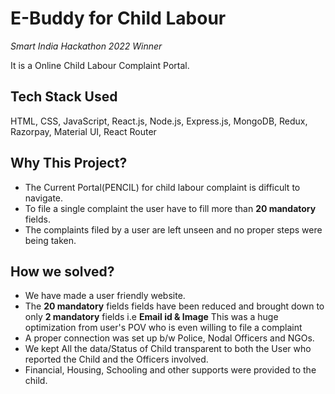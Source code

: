 # E-Buddy for Child Labour
*Smart India Hackathon 2022 Winner*

It is a Online Child Labour Complaint Portal.

## Tech Stack Used

HTML, CSS, JavaScript, React.js, Node.js, Express.js, MongoDB, Redux, Razorpay, Material UI, React Router

## Why This Project?

- The Current Portal(PENCIL) for child labour complaint is difficult to navigate.
- To file a single complaint the user have to fill more than **20 mandatory** fields.
- The complaints filed by a user are left unseen and no proper steps were being taken.


## How we solved?

- We have made a user friendly website.
- The  **20 mandatory** fields fields have been reduced and brought down to only  **2 mandatory** fields i.e **Email id & Image**
  This was a huge optimization from user's POV who is even willing to file a complaint
-  A proper connection was set up b/w Police, Nodal Officers and NGOs.
-  We kept All the data/Status of Child transparent to both the User who reported the Child and the Officers involved.
-  Financial, Housing, Schooling and other supports were provided to the child.

